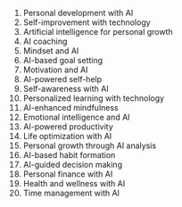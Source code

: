 1. Personal development with AI
2. Self-improvement with technology
3. Artificial intelligence for personal growth
4. AI coaching
5. Mindset and AI
6. AI-based goal setting
7. Motivation and AI
8. AI-powered self-help
9. Self-awareness with AI
10. Personalized learning with technology
11. AI-enhanced mindfulness
12. Emotional intelligence and AI
13. AI-powered productivity
14. Life optimization with AI
15. Personal growth through AI analysis
16. AI-based habit formation
17. AI-guided decision making
18. Personal finance with AI
19. Health and wellness with AI
20. Time management with AI
